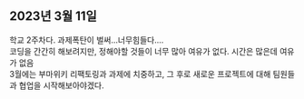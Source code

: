 ## **2023년 3월 11일**

학교 2주차다. 과제폭탄이 벌써...너무힘들다....  
코딩을 간간히 해보려지만, 정해야할 것들이 너무 많아 여유가 없다. 시간은 많은데 여유가 없음  
3월에는 부마위키 리팩토링과 과제에 치중하고, 그 후로 새로운 프로젝트에 대해 팀원들과 협업을 시작해보아야겠다.
